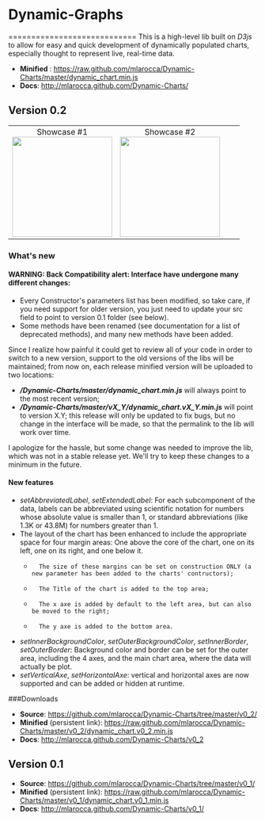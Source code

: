 # **Dynamic-Graphs**
============================
This is a high-level lib built on _D3js_ to allow for easy and quick development of dynamically populated charts, especially thought to represent live, real-time data.

* **Minified** : https://raw.github.com/mlarocca/Dynamic-Charts/master/dynamic_chart.min.js
* **Docs**: http://mlarocca.github.com/Dynamic-Charts/

## Version 0.2

<table>
  <tr height="146" valign="top">
    <td align="center">Showcase #1<br><a href="http://bl.ocks.org/4339162"><img src="https://raw.github.com/mlarocca/Dynamic-Charts/master/thumbs/thumb.png" width="202"></a></td>
    <td align="center">Showcase #2<br><a href="http://bl.ocks.org/4340039"><img src="https://raw.github.com/mlarocca/Dynamic-Charts/master/thumbs/thumb_2.png" width="202"></a></td>
    <td></td>
    <td></td>
  </tr>
</table>

### What's new

#### WARNING: Back Compatibility alert: Interface have undergone many different changes:
* Every Constructor's parameters list has been modified, so take care, if you need support for older version, you just need to update your src field to point to version 0.1 folder (see below).
* Some methods have been renamed (see documentation for a list of deprecated methods), and many new methods have been added.
    
Since I realize how painful it could get to review all of your code in order to switch to a new version,
support to the old versions of the libs will be maintained; from now on, each release minified version will be uploaded to two locations:
* **_/Dynamic-Charts/master/dynamic_chart.min.js_** will always point to the most recent version;
* **_/Dynamic-Charts/master/vX_Y/dynamic_chart.vX_Y.min.js_** will point to version X.Y; this release will only be updated to fix bugs, but no change in the interface will be made, so that the permalink to the lib will work over time.

I apologize for the hassle, but some change was needed to improve the lib, which was not in a stable release yet. We'll try to keep these changes to a minimum in the future.

#### New features
*   _setAbbreviatedLabel_, _setExtendedLabel_: For each subcomponent of the data, labels can be abbreviated using scientific notation for numbers whose absolute value is smaller than 1, or standard abbreviations (like 1.3K or 43.8M) for numbers greater than 1.
*   The layout of the chart has been enhanced to include the appropriate space for four margin areas: One above the core of the chart, one on its left, one on its right, and one below it.
    *       The size of these margins can be set on construction ONLY (a new parameter has been added to the charts' contructors);
    *       The Title of the chart is added to the top area;
    *       The x axe is added by default to the left area, but can also be moved to the right;
    *       The y axe is added to the bottom area.
*   _setInnerBackgroundColor_, _setOuterBackgroundColor_, _setInnerBorder_, _setOuterBorder_: Background color and border can be set for the outer area, including the 4 axes, and the main chart area, where the data will actually be plot.
*   _setVerticalAxe_, _setHorizontalAxe_: vertical and horizontal axes are now supported and can be added or hidden at runtime.

###Downloads
* **Source**: https://github.com/mlarocca/Dynamic-Charts/tree/master/v0_2/
* **Minified** (persistent link): https://raw.github.com/mlarocca/Dynamic-Charts/master/v0_2/dynamic_chart.v0_2.min.js
* **Docs**: http://mlarocca.github.com/Dynamic-Charts/v0_2
    
## Version 0.1
* **Source**: https://github.com/mlarocca/Dynamic-Charts/tree/master/v0_1/
* **Minified** (persistent link): https://raw.github.com/mlarocca/Dynamic-Charts/master/v0_1/dynamic_chart.v0_1.min.js
* **Docs**: http://mlarocca.github.com/Dynamic-Charts/v0_1/